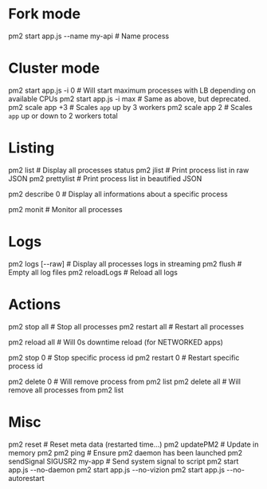 # Fork mode

pm2 start app.js --name my-api # Name process

# Cluster mode

pm2 start app.js -i 0 # Will start maximum processes with LB depending on available CPUs
pm2 start app.js -i max # Same as above, but deprecated.
pm2 scale app +3 # Scales `app` up by 3 workers
pm2 scale app 2 # Scales `app` up or down to 2 workers total

# Listing

pm2 list # Display all processes status
pm2 jlist # Print process list in raw JSON
pm2 prettylist # Print process list in beautified JSON

pm2 describe 0 # Display all informations about a specific process

pm2 monit # Monitor all processes

# Logs

pm2 logs [--raw] # Display all processes logs in streaming
pm2 flush # Empty all log files
pm2 reloadLogs # Reload all logs

# Actions

pm2 stop all # Stop all processes
pm2 restart all # Restart all processes

pm2 reload all # Will 0s downtime reload (for NETWORKED apps)

pm2 stop 0 # Stop specific process id
pm2 restart 0 # Restart specific process id

pm2 delete 0 # Will remove process from pm2 list
pm2 delete all # Will remove all processes from pm2 list

# Misc

pm2 reset <process> # Reset meta data (restarted time...)
pm2 updatePM2 # Update in memory pm2
pm2 ping # Ensure pm2 daemon has been launched
pm2 sendSignal SIGUSR2 my-app # Send system signal to script
pm2 start app.js --no-daemon
pm2 start app.js --no-vizion
pm2 start app.js --no-autorestart
